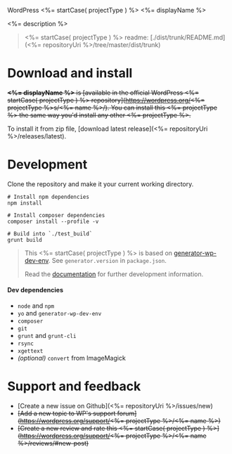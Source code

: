 WordPress <%= startCase( projectType ) %> <%= displayName %>

<%= description %>

> <%= startCase( projectType ) %> readme: [./dist/trunk/README.md](<%= repositoryUri %>/tree/master/dist/trunk)

# Download and install

~~**<%= displayName %>** is [available in the official WordPress <%= startCase( projectType ) %> repository](https://wordpress.org/<%= projectType %>s/<%= name %>/). You can install this <%= projectType %> the same way you'd install any other <%= projectType %>.~~

To install it from zip file, [download latest release](<%= repositoryUri %>/releases/latest).

# Development

Clone the repository and make it your current working directory.

```
# Install npm dependencies
npm install

# Install composer dependencies
composer install --profile -v

# Build into `./test_build`
grunt build
```

> This <%= startCase( projectType ) %> is based on [generator-wp-dev-env](https://github.com/croox/generator-wp-dev-env). See `generator.version` in `package.json`.
>
> Read the [documentation](https://github.com/croox/generator-wp-dev-env#documentation) for further development information.

#### Dev dependencies

- `node` and `npm`
- `yo` and `generator-wp-dev-env`
- `composer`
- `git`
- `grunt`  and  `grunt-cli`
- `rsync`
- `xgettext`
- *(optional)*  `convert` from ImageMagick

# Support and feedback

* [Create a new issue on Github](<%= repositoryUri %>/issues/new)
* ~~[Add a new topic to WP's support forum](https://wordpress.org/support/<%= projectType %>/<%= name %>)~~
* ~~[Create a new review and rate this <%= startCase( projectType ) %>](https://wordpress.org/support/<%= projectType %>/<%= name %>/reviews/#new-post)~~
